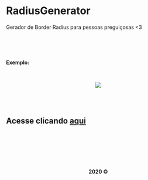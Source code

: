 # RadiusGenerator
Gerador de Border Radius para pessoas preguiçosas &lt;3

<br><br><br>

<strong>Exemplo:</strong>

<br>

<p align="center">
  <img align="center" src="https://i.ibb.co/vz9F5Yp/Capturar.png" border="0">
</p>

<br><br>
<h2>Acesse clicando <a href="https://eschechola.github.io/RadiusGenerator/">aqui</a></h2>
<br><br><br><br><br>

<p align="center">
  <strong>2020 &copy;</strong>
</p>
